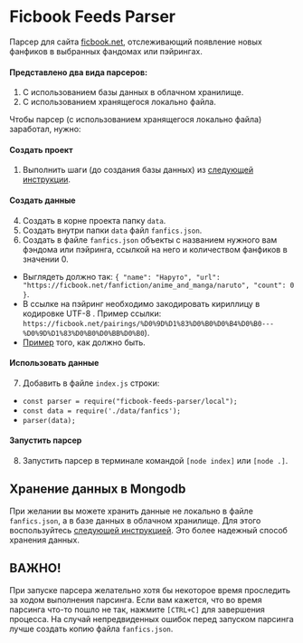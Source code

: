 # Ficbook Feeds Parser
Парсер для сайта [ficbook.net](https://ficbook.net), отслеживающий появление новых фанфиков в выбранных фандомах или
пэйрингах.

#### Представлено два вида парсеров:

1) С использованием базы данных в облачном хранилище.
2) С использованием хранящегося локально файла.

Чтобы парсер (с использованием хранящегося локально файла) заработал, нужно:

#### Создать проект
1. Выполнить шаги (до создания базы данных) из [следующей инструкции](./README.md).

#### Создать данные
4. Создать в корне проекта папку `data`.
5. Создать внутри папки `data` файл `fanfics.json`.
6. Создать в файле `fanfics.json` объекты c названием нужного вам фэндома или пэйринга, ссылкой на
   него и количеством фанфиков в значении 0.
* Выглядеть должно
  так: `{ "name": "Наруто", "url": "https://ficbook.net/fanfiction/anime_and_manga/naruto", "count": 0 }`.
* В ссылке на пэйринг необходимо закодировать кириллицу в кодировке UTF-8 . Пример
  ссылки: `https://ficbook.net/pairings/%D0%9D%D1%83%D0%B0%D0%B4%D0%B0---%D0%9D%D1%83%D0%B0%D0%BB%D0%B0`).
* [Пример](./example.json) того, как должно быть.

#### Использовать данные
7. Добавить в файле `index.js` строки:
* `const parser = require("ficbook-feeds-parser/local");`
* `const data = require('./data/fanfics');`
* `parser(data);`

#### Запустить парсер
8. Запустить парсер в терминале командой `[node index]` или `[node .]`.

## Хранение данных в Mongodb
При желании вы можете хранить данные не локально в файле `fanfics.json`, а в базе данных в облачном хранилище.
Для этого воспользуйтесь [следующей инструкцией](./README.md). Это более надежный способ хранения данных.

## ВАЖНО!
При запуске парсера желательно хотя бы некоторое время проследить за ходом выполнения парсинга. Если вам кажется, что во время парсинга что-то пошло не так, нажмите `[CTRL+C]` для завершения процесса.
На случай непредвиденных ошибок перед запуском парсинга лучше создать копию файла `fanfics.json`.
